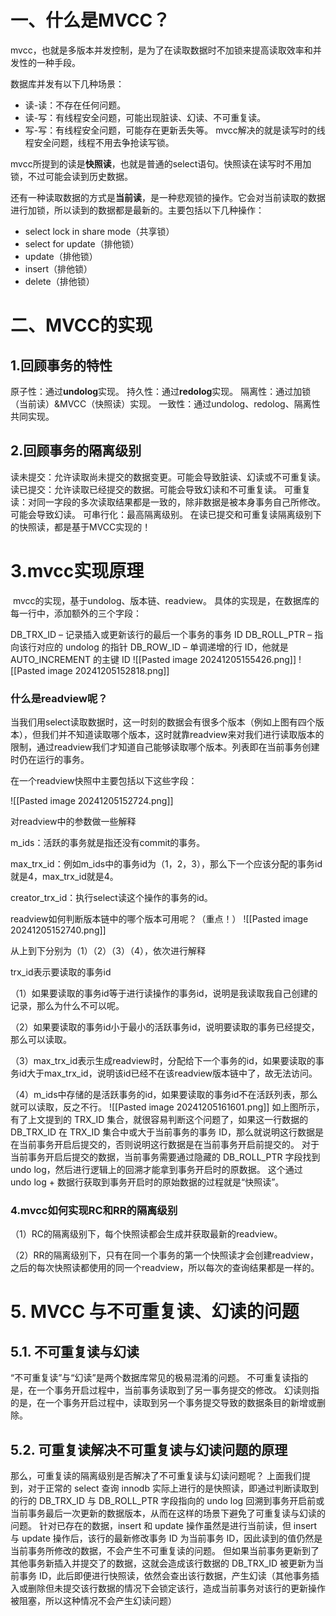 # 一、什么是MVCC？
mvcc，也就是多版本并发控制，是为了在读取数据时不加锁来提高读取效率和并发性的一种手段。

数据库并发有以下几种场景：

- 读-读：不存在任何问题。
- 读-写：有线程安全问题，可能出现脏读、幻读、不可重复读。
- 写-写：有线程安全问题，可能存在更新丢失等。
mvcc解决的就是读写时的线程安全问题，线程不用去争抢读写锁。

mvcc所提到的读是**快照读**，也就是普通的select语句。快照读在读写时不用加锁，不过可能会读到历史数据。

还有一种读取数据的方式是**当前读**，是一种悲观锁的操作。它会对当前读取的数据进行加锁，所以读到的数据都是最新的。主要包括以下几种操作：

- select lock in share mode（共享锁）
- select for update（排他锁）
- update（排他锁）
- insert（排他锁）
- delete（排他锁）
# 二、MVCC的实现
## 1.回顾事务的特性

原子性：通过**undolog**实现。
持久性：通过**redolog**实现。
隔离性：通过加锁（当前读）&MVCC（快照读）实现。
一致性：通过undolog、redolog、隔离性共同实现。
## 2.回顾事务的隔离级别

读未提交：允许读取尚未提交的数据变更。可能会导致脏读、幻读或不可重复读。
读已提交：允许读取已经提交的数据。可能会导致幻读和不可重复读。
可重复读：对同一字段的多次读取结果都是一致的，除非数据是被本身事务自己所修改。可能会导致幻读。
可串行化：最高隔离级别。
在读已提交和可重复读隔离级别下的快照读，都是基于MVCC实现的！

# 3.mvcc实现原理
​ mvcc的实现，基于undolog、版本链、readview。
具体的实现是，在数据库的每一行中，添加额外的三个字段：

DB_TRX_ID – 记录插入或更新该行的最后一个事务的事务 ID
DB_ROLL_PTR – 指向该行对应的 undolog 的指针
DB_ROW_ID – 单调递增的行 ID，他就是 AUTO_INCREMENT 的主键 ID
![[Pasted image 20241205155426.png]]
![[Pasted image 20241205152818.png]]


### 什么是readview呢？

当我们用select读取数据时，这一时刻的数据会有很多个版本（例如上图有四个版本），但我们并不知道读取哪个版本，这时就靠readview来对我们进行读取版本的限制，通过readview我们才知道自己能够读取哪个版本。列表即在当前事务创建时仍在运行的事务。

在一个readview快照中主要包括以下这些字段：

![[Pasted image 20241205152724.png]]

对readview中的参数做一些解释

m_ids：活跃的事务就是指还没有commit的事务。

max_trx_id：例如m_ids中的事务id为（1，2，3），那么下一个应该分配的事务id就是4，max_trx_id就是4。

creator_trx_id：执行select读这个操作的事务的id。

readview如何判断版本链中的哪个版本可用呢？（重点！）
![[Pasted image 20241205152740.png]]


从上到下分别为（1）（2）（3）（4），依次进行解释

trx_id表示要读取的事务id

（1）如果要读取的事务id等于进行读操作的事务id，说明是我读取我自己创建的记录，那么为什么不可以呢。

（2）如果要读取的事务id小于最小的活跃事务id，说明要读取的事务已经提交，那么可以读取。

（3）max_trx_id表示生成readview时，分配给下一个事务的id，如果要读取的事务id大于max_trx_id，说明该id已经不在该readview版本链中了，故无法访问。

（4）m_ids中存储的是活跃事务的id，如果要读取的事务id不在活跃列表，那么就可以读取，反之不行。
![[Pasted image 20241205161601.png]]
如上图所示，有了上文提到的 TRX_ID 集合，就很容易判断这个问题了，如果这一行数据的 DB_TRX_ID 在 TRX_ID 集合中或大于当前事务的事务 ID，那么就说明这行数据是在当前事务开启后提交的，否则说明这行数据是在当前事务开启前提交的。
对于当前事务开启后提交的数据，当前事务需要通过隐藏的 DB_ROLL_PTR 字段找到 undo log，然后进行逻辑上的回溯才能拿到事务开启时的原数据。
这个通过 undo log + 数据行获取到事务开启时的原始数据的过程就是“快照读”。

### 4.mvcc如何实现RC和RR的隔离级别
（1）RC的隔离级别下，每个快照读都会生成并获取最新的readview。

（2）RR的隔离级别下，只有在同一个事务的第一个快照读才会创建readview，之后的每次快照读都使用的同一个readview，所以每次的查询结果都是一样的。
# 5. MVCC 与不可重复读、幻读的问题
## 5.1. 不可重复读与幻读
“不可重复读”与“幻读”是两个数据库常见的极易混淆的问题。
不可重复读指的是，在一个事务开启过程中，当前事务读取到了另一事务提交的修改。
幻读则指的是，在一个事务开启过程中，读取到另一个事务提交导致的数据条目的新增或删除。

## 5.2. 可重复读解决不可重复读与幻读问题的原理
那么，可重复读的隔离级别是否解决了不可重复读与幻读问题呢？
上面我们提到，对于正常的 select 查询 innodb 实际上进行的是快照读，即通过判断读取到的行的 DB_TRX_ID 与 DB_ROLL_PTR 字段指向的 undo log 回溯到事务开启前或当前事务最后一次更新的数据版本，从而在这样的场景下避免了可重复读与幻读的问题。
针对已存在的数据，insert 和 update 操作虽然是进行当前读，但 insert 与 update 操作后，该行的最新修改事务 ID 为当前事务 ID，因此读到的值仍然是当前事务所修改的数据，不会产生不可重复读的问题。
但如果当前事务更新到了其他事务新插入并提交了的数据，这就会造成该行数据的 DB_TRX_ID 被更新为当前事务 ID，此后即便进行快照读，依然会查出该行数据，产生幻读（其他事务插入或删除但未提交该行数据的情况下会锁定该行，造成当前事务对该行的更新操作被阻塞，所以这种情况不会产生幻读问题）

